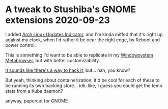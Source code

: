 # A tweak to Stushiba's GNOME extensions 2020-09-23

I added [Arch Linux Updates Indicator](https://extensions.gnome.org/extension/1010/archlinux-updates-indicator/), and I'm kinda miffed that it's right up against my clock, when I'd rather it be near the right edge, by Reboot and power control.

This is something I'd want to be able to replicate in my [Windowsystem Metabrowser](20768279-9c6d-4476-90d8-9dd15f3aa4d3.md), but with better customizability.

[It sounds like there's a way to hack it](https://askubuntu.com/questions/453969/how-can-i-order-gnome3-shell-extensions-at-the-top), but... nah, you know?

But yeah, thinking about containerization, it'd be cool for each of these to be running its own backing store... idk. like, I guess you could get the temo stats from a Kube daemon?

anyway, papercut for GNOME
